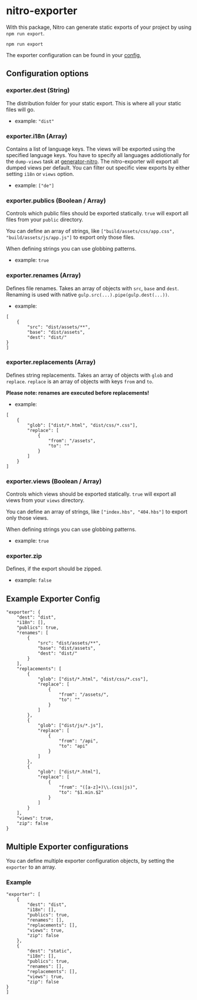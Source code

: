 # nitro-exporter

With this package, Nitro can generate static exports of your project by using `npm run export`.

```
npm run export
```

The exporter configuration can be found in your [config](../../config),

## Configuration options

### exporter.dest (String)

The distribution folder for your static export. This is where all your static files will go.

- example: `"dist"`

### exporter.i18n (Array)

Contains a list of language keys. The views will be exported using the specified language keys.
You have to specify all languages addiotionally for the `dump-views` task at [generator-nitro](https://github.com/namics/generator-nitro).
The nitro-exporter will export all dumped views per default. You can filter out specific view exports by either setting `i18n` or `views` option.

- example: `["de"]`

### exporter.publics (Boolean / Array)

Controls which public files should be exported statically. `true` will export all files from your `public` directory.

You can define an array of strings, like `["build/assets/css/app.css", "build/assets/js/app.js"]` to export only those files.

When defining strings you can use globbing patterns.

- example: `true`

### exporter.renames (Array)

Defines file renames. Takes an array of objects with `src`, `base` and `dest`.
Renaming is used with native `gulp.src(...).pipe(gulp.dest(...))`.

- example:

```
[
    {
        "src": "dist/assets/**",
        "base": "dist/assets",
        "dest": "dist/"
}
]
```

### exporter.replacements (Array)

Defines string replacements. Takes an array of objects with `glob` and `replace`.
`replace` is an array of objects with keys `from` and `to`.

**Please note: renames are executed before replacements!**

- example:

```
[
    {
        "glob": ["dist/*.html", "dist/css/*.css"],
        "replace": [
            {
                "from": "/assets",
                "to": ""
            }
        ]
    }
]
```

### exporter.views (Boolean / Array)

Controls which views should be exported statically. `true` will export all views from your `views` directory.

You can define an array of strings, like `["index.hbs", "404.hbs"]` to export only those views.

When defining strings you can use globbing patterns.

- example: `true`

### exporter.zip

Defines, if the export should be zipped.

- example: `false`

## Example Exporter Config

```
"exporter": {
    "dest": "dist",
    "i18n": [],
    "publics": true,
    "renames": [
        {
            "src": "dist/assets/**",
            "base": "dist/assets",
            "dest": "dist/"
        }
    ],
    "replacements": [
        {
            "glob": ["dist/*.html", "dist/css/*.css"],
            "replace": [
                {
                    "from": "/assets/",
                    "to": ""
                }
            ]
        },
        {
            "glob": ["dist/js/*.js"],
            "replace": [
                {
                    "from": "/api",
                    "to": "api"
                }
            ]
        },
        {
            "glob": ["dist/*.html"],
            "replace": [
                {
                    "from": "([a-z]+)\\.(css|js)",
                    "to": "$1.min.$2"
                }
            ]
        }
    ],
    "views": true,
    "zip": false
}
```

## Multiple Exporter configurations

You can define multiple exporter configuration objects, by setting the `exporter` to an array.

### Example

```
"exporter": [
    {
        "dest": "dist",
        "i18n": [],
        "publics": true,
        "renames": [],
        "replacements": [],
        "views": true,
        "zip": false
    },
    {
        "dest": "static",
        "i18n": [],
        "publics": true,
        "renames": [],
        "replacements": [],
        "views": true,
        "zip": false
}
]
```
